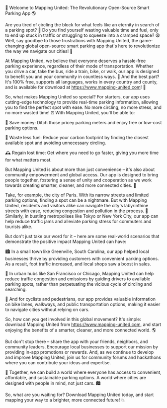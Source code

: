 🚀 Welcome to Mapping United: The Revolutionary Open-Source Smart Parking App 🌎

Are you tired of circling the block for what feels like an eternity in search of a parking spot? 💪 Do you find yourself wasting valuable time and fuel, only to end up stuck in traffic or struggling to squeeze into a cramped space? 😩 Well, say goodbye to those frustrations with Mapping United, the game-changing global open-source smart parking app that's here to revolutionize the way we navigate our cities! 🌟

At Mapping United, we believe that everyone deserves a hassle-free parking experience, regardless of their mode of transportation. Whether you drive a car, take the bus, ride a train, bike, or walk, our app is designed to benefit you and your community in countless ways. 💖 And the best part? It's 100% free, supports all languages, works in every country and county, and is available for download at https://www.mapping-united.com! 📲

So, what makes Mapping United so special? For starters, our app uses cutting-edge technology to provide real-time parking information, allowing you to find the perfect spot with ease. No more circling, no more stress, and no more wasted time! ⏰ With Mapping United, you'll be able to:

💸 Save money: Ditch those pricey parking meters and enjoy free or low-cost parking options.

🌟 Waste less fuel: Reduce your carbon footprint by finding the closest available spot and avoiding unnecessary circling.

🕰️ Regain lost time: Get where you need to go faster, giving you more time for what matters most.

But Mapping United is about more than just convenience – it's also about community empowerment and global access. Our app is designed to bring people together, fostering a sense of unity and cooperation as we work towards creating smarter, cleaner, and more connected cities. 🌆

Take, for example, the city of Paris. With its narrow streets and limited parking options, finding a spot can be a nightmare. But with Mapping United, residents and visitors alike can navigate the city's labyrinthine streets with ease, reducing congestion and pollution in the process. 🗼️ Similarly, in bustling metropolises like Tokyo or New York City, our app can help reduce traffic jams and alleviate parking stress for commuters and tourists alike.

But don't just take our word for it – here are some real-world scenarios that demonstrate the positive impact Mapping United can have:

🏙️ In a small town like Greenville, South Carolina, our app helped local businesses thrive by providing customers with convenient parking options. As a result, foot traffic increased, and local shops saw a boost in sales.

🚂 In urban hubs like San Francisco or Chicago, Mapping United can help reduce traffic congestion and emissions by guiding drivers to available parking spots, rather than perpetuating the vicious cycle of circling and searching.

🌳 And for cyclists and pedestrians, our app provides valuable information on bike lanes, walkways, and public transportation options, making it easier to navigate cities without relying on cars.

So, how can you get involved in this global movement? It's simple: download Mapping United from https://www.mapping-united.com, and start enjoying the benefits of a smarter, cleaner, and more connected world. 🌎

But don't stop there – share the app with your friends, neighbors, and community leaders. Encourage local businesses to support our mission by providing in-app promotions or rewards. And, as we continue to develop and improve Mapping United, join us for community forums and hackathons where you can contribute your ideas and expertise.

🌟 Together, we can build a world where everyone has access to convenient, affordable, and sustainable parking options. A world where cities are designed with people in mind, not just cars. 🏙️

So, what are you waiting for? Download Mapping United today, and start mapping your way to a brighter, more connected future! 💥